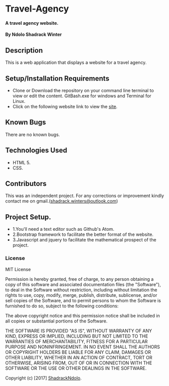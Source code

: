 # Travel-Agency

#### A travel agency website.

#### By **Ndolo Shadrack Winter**

## Description
This is a web application that displays a website for a travel agency.

## Setup/Installation Requirements

* Clone or Download the repository on your command line terminal to view or edit the content. GitBash.exe for windows and Terminal for Linux.
* Click on the following website link to view the [site](https://shadrackndolo.github.io/pingpong/).


## Known Bugs

There are no known bugs.

## Technologies Used

* HTML 5.
* CSS.

## Contributors
This was an independent project. For any corrections or improvement kindly contact me on gmail.(shadrack.winters@outlook.com)

## Project Setup.
* 1.You'll need a text editor such as Github's Atom. 
* 2.Bootstrap framework to facilitate the better format of the website. 
* 3.Javascript and jquery to facilitate the mathematical prospect of the project.

### License

MIT License

Permission is hereby granted, free of charge, to any person obtaining a copy of this software and associated documentation files (the "Software"), to deal in the Software without restriction, including without limitation the rights to use, copy, modify, merge, publish, distribute, sublicense, and/or sell copies of the Software, and to permit persons to whom the Software is furnished to do so, subject to the following conditions:

The above copyright notice and this permission notice shall be included in all copies or substantial portions of the Software.

THE SOFTWARE IS PROVIDED "AS IS", WITHOUT WARRANTY OF ANY KIND, EXPRESS OR IMPLIED, INCLUDING BUT NOT LIMITED TO THE WARRANTIES OF MERCHANTABILITY, FITNESS FOR A PARTICULAR PURPOSE AND NONINFRINGEMENT. IN NO EVENT SHALL THE AUTHORS OR COPYRIGHT HOLDERS BE LIABLE FOR ANY CLAIM, DAMAGES OR OTHER LIABILITY, WHETHER IN AN ACTION OF CONTRACT, TORT OR OTHERWISE, ARISING FROM, OUT OF OR IN CONNECTION WITH THE SOFTWARE OR THE USE OR OTHER DEALINGS IN THE SOFTWARE. 

Copyright (c) [2017] [ShadrackNdolo](https://ShadrackNdolo.github.io/).

